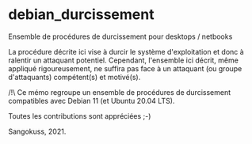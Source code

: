 # debian_durcissement
Ensemble de procédures de durcissement pour desktops / netbooks

La procédure décrite ici vise à durcir le système d'exploitation et donc à ralentir un attaquant potentiel.
Cependant, l'ensemble ici décrit, même appliqué rigoureusement, ne suffira pas face à un attaquant (ou groupe d'attaquants) compétent(s) et motivé(s). 

/!\ Ce mémo regroupe un ensemble de procédures de durcissement compatibles avec Debian 11 (et Ubuntu 20.04 LTS).

Toutes les contributions sont appréciées ;-)

Sangokuss, 2021.
